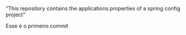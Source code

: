 "This repository contains the applications.properties of a spring config project"

Esse é o primeiro commit


